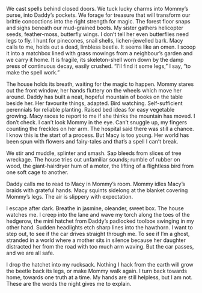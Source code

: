We cast spells behind closed doors. We tuck lucky charms into Mommy’s purse, into Daddy’s pockets. We forage for treasure that will transform our brittle concoctions into the right strength for magic. The forest floor snaps and sighs beneath our mud-grained boots. My sister gathers helicopter seeds, feather-moss, butterfly wings. I don’t tell her even butterflies need legs to fly. I hunt for pinecones, snail shells, lichen-jewelled bark. Macy calls to me, holds out a dead, limbless beetle. It seems like an omen. I scoop it into a matchbox lined with grass mowings from a neighbour’s garden and we carry it home. It is fragile, its skeleton-shell worn down by the damp press of continuous decay, easily crushed. “I’ll find it some legs,” I say, “to make the spell work.”

The house holds its breath, waiting for the magic to happen. Mommy stares out the front window, her hands fluttery on the wheels which move her around. Daddy has built a neat, hopeful mountain of books on the table beside her. Her favourite things, adapted. Bird watching. Self-sufficient perennials for reliable planting. Raised bed ideas for easy vegetable growing. Macy races to report to me if she thinks the mountain has moved. I don’t check. I can’t look Mommy in the eye. Can’t snuggle up, my fingers counting the freckles on her arm. The hospital said there was still a chance. I know this is the start of a process. But Macy is too young. Her world has been spun with flowers and fairy-tales and that’s a spell I can’t break.

We stir and muddle, splinter and smash. Sap bleeds from slices of tree wreckage. The house tries out unfamiliar sounds; rumble of rubber on wood, the giant-hairdryer hum of a motor, the lifting of a flightless bird from one soft cage to another.

Daddy calls me to read to Macy in Mommy’s room. Mommy idles Macy’s braids with grateful hands. Macy squints sidelong at the blanket covering Mommy’s legs. The air is slippery with expectation.

I escape after dark. Breathe in jasmine, oleander, sweet box. The house watches me. I creep into the lane and wave my torch along the toes of the hedgerow, the mini hatchet from Daddy’s padlocked toolbox swinging in my other hand. Sudden headlights etch sharp lines into the hawthorn. I want to step out, to see if the car drives straight through me. To see if I’m a ghost, stranded in a world where a mother sits in silence because her daughter distracted her from the road with too much arm waving. But the car passes, and we are all safe.

I drop the hatchet into my rucksack. Nothing I hack from the earth will grow the beetle back its legs, or make Mommy walk again. I turn back towards home, towards one truth at a time. My hands are still helpless, but I am not. These are the words the night gives me to explain.